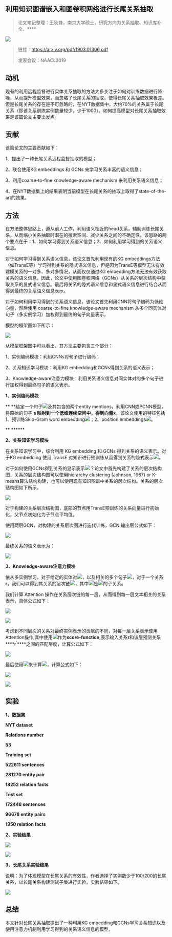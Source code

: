 
## 利用知识图谱嵌入和图卷积网络进行长尾关系抽取

> 论文笔记整理：王狄烽，南京大学硕士，研究方向为关系抽取、知识库补全。****

![](img/利用知识图谱嵌入和图卷积网络进行长尾关系抽取.md_1.png)

> 链接：https://arxiv.org/pdf/1903.01306.pdf
> 
> 发表会议：NAACL2019

## 

## **动机**

现有的利用远程监督进行实体关系抽取的方法大多关注于如何对训练数据进行降噪，从而提升模型效果，而忽略了长尾关系的抽取，使得长尾关系抽取效果极差。但是长尾关系的存在是不可忽略的，在NYT数据集中，大约70%的关系属于长尾关系（即该关系训练实例数量较少，少于1000）。如何提高模型对长尾关系抽取效果是该篇论文主要出发点。

## 

## **贡献**

该篇论文的主要贡献如下：

1、提出了一种长尾关系远程监督抽取的模型；

2、联合使用KG embeddings 和 GCNs 来学习关系丰富的语义信息；

3、利用coarse-to-fine knowledge-aware mechanism 来利用关系语义信息；

4、在NYT数据集上的结果表明当前模型在长尾关系的抽取上取得了state-of-the-art的效果。

## 

## **方法**

在方法整体思路上，遵从前人工作，利用语义相近的head关系，辅助训练长尾关系，从而缩小关系抽取时潜在的搜索空间、减少关系之间的不确定性。该思路的两个要点在于：1、如何学习得到关系语义信息；2、如何利用学习得到的关系语义信息。

对于如何学习得到关系语义信息，该论文首先利用现有的KG embeddings方法（如TransE等）学习得到关系的隐式语义信息，但是因为TransE等模型无法有效建模关系的一对多、多对多情况，从而仅仅通过KG embedding方法无法有效获取关系的语义信息。因此，论文中使用图卷积网络（GCNs）从关系的层次结构中获取关系的显式语义信息。最后将关系的隐式语义信息和显式语义信息进行结合从而得到最终的关系语义信息表示。

对于如何利用学习得到的关系语义信息，该论文首先利用CNN将句子编码为低维向量，然后使用 coarse-to-fine knowledge-aware mechanism 从多个同实体对句子（多实例学习）加权得到最终的句子向量表示。

模型的框架图如下所示：

![](img/利用知识图谱嵌入和图卷积网络进行长尾关系抽取.md_2.png)





从模型框架图中可以看出，其方法主要包含三个部分：

1、实例编码模块：利用CNNs对句子进行编码；

2、关系知识学习模块：利用KG embedding和GCNs得到关系的语义表示；

3、Knowledge-aware注意力模块：利用关系语义信息对同实体对的多个句子进行加权得到最终句子的语义表示。



**1、实例编码模块**

** **给定一个句子![](img/利用知识图谱嵌入和图卷积网络进行长尾关系抽取.md_3.png)及其包含的两个entity mentions，利用CNN或PCNN模型，将原始的句子 ****s ****映射到一个低维连续空间中，得到向量****x****，该论文使用的特征包括1、预训练Skip-Gram word embedding![](img/利用知识图谱嵌入和图卷积网络进行长尾关系抽取.md_4.png)；2、position embeddings![](img/利用知识图谱嵌入和图卷积网络进行长尾关系抽取.md_5.png)。

** ******

**2、关系知识学习模块**

在关系知识学习中，综合利用 KG embedding 和 GCNs 得到关系的语义表示。对于KG embedding 使用 TransE 对知识进行预训练从而得到关系的隐式表示![](img/利用知识图谱嵌入和图卷积网络进行长尾关系抽取.md_6.png)。

对于如何使用GCNs得到关系的显示表示![](img/利用知识图谱嵌入和图卷积网络进行长尾关系抽取.md_7.png)？论文中首先构建了关系的层次结构图，关系的层次结构图可以使用hierarchy clustering (Johnson, 1967) or K-means算法结构构建，也可以使用现有知识图谱中关系的层次结构。关系的层次结构图如下所示。

![](img/利用知识图谱嵌入和图卷积网络进行长尾关系抽取.md_8.png)



对于构建的关系层次结构图，底部的节点用TransE预训练的关系向量进行初始化，父节点初始化为子节点平均值。

使用两层GCN，对构建的关系层次图进行迭代训练，GCN 输出层公式如下：

![](img/利用知识图谱嵌入和图卷积网络进行长尾关系抽取.md_9.png)



最终关系的语义表示为：

![](img/利用知识图谱嵌入和图卷积网络进行长尾关系抽取.md_10.png)



**3、Knowledge-aware注意力模块**

依从多实例学习，对于给定的实体对![](img/利用知识图谱嵌入和图卷积网络进行长尾关系抽取.md_11.png)，以及相关的多个句子![](img/利用知识图谱嵌入和图卷积网络进行长尾关系抽取.md_12.png)，对于一个关系****r****，我们可以得到其关系的层次链![](img/利用知识图谱嵌入和图卷积网络进行长尾关系抽取.md_13.png)，其中![](img/利用知识图谱嵌入和图卷积网络进行长尾关系抽取.md_14.png)是![](img/利用知识图谱嵌入和图卷积网络进行长尾关系抽取.md_15.png)的子关系。

我们计算 Attention 操作在关系层次链的每一层，从而得到每一层文本相关的关系表示，具体公式如下：

![](img/利用知识图谱嵌入和图卷积网络进行长尾关系抽取.md_16.png)



![](img/利用知识图谱嵌入和图卷积网络进行长尾关系抽取.md_17.png)





考虑到不同层次的关系对最终实例表示的贡献的不同，对每一层关系表示使用Attention操作,其中使用![](img/利用知识图谱嵌入和图卷积网络进行长尾关系抽取.md_18.png)作为****score-function****,表示输入关系****r****和该层预测关系****r<sup>’</sup>****之间的匹配层度，计算公式如下：





![](img/利用知识图谱嵌入和图卷积网络进行长尾关系抽取.md_19.png)

最后使用![](img/利用知识图谱嵌入和图卷积网络进行长尾关系抽取.md_20.png)来计算![](img/利用知识图谱嵌入和图卷积网络进行长尾关系抽取.md_21.png)，计算公式如下：

![](img/利用知识图谱嵌入和图卷积网络进行长尾关系抽取.md_22.png)

![](img/利用知识图谱嵌入和图卷积网络进行长尾关系抽取.md_23.png)

## **实验**

**1、数据集**

**NYT dataset**

**Relations number**

**53**

**Training set**

**522611 sentences**

**281270 entity pair**

**18252 relation facts**

**Test set**

**172448 sentences**

**96678 entity pairs**

**1950 relation facts**

**2、实验结果**

![](img/利用知识图谱嵌入和图卷积网络进行长尾关系抽取.md_24.png)


![](img/利用知识图谱嵌入和图卷积网络进行长尾关系抽取.md_25.png)



**3、长尾关系实验结果**

说明：为了体现模型在长尾关系的有效性，作者选择了实例数少于100/200的长尾关系，以长尾关系构建测试子集进行实验，实验结果如下。

![](img/利用知识图谱嵌入和图卷积网络进行长尾关系抽取.md_26.png)



## **总结**

本文针对长尾关系抽取提出了一种利用KG embedding和GCNs学习关系知识以及使用注意力机制利用学习得到的关系语义信息的模型。

